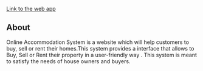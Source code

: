 [Link to the web app](https://house24-86b2f.web.app/)

## About
Online Accommodation System is a website which will help customers to buy, sell or rent their homes.This system provides a interface that allows to 
Buy, Sell or Rent their property in a user-friendly way . This system is meant to satisfy the needs of house owners and buyers. 



